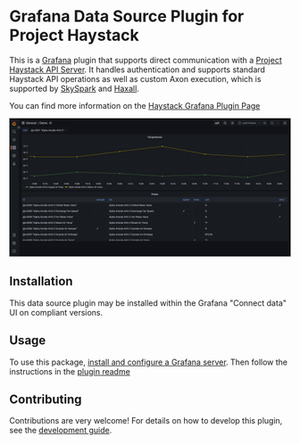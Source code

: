 # Grafana Data Source Plugin for Project Haystack

This is a [Grafana](https://grafana.com/grafana/) plugin that supports direct communication with a
[Project Haystack API Server](https://project-haystack.org/doc/docHaystack/HttpApi). It handles authentication
and supports standard Haystack API operations as well as custom Axon execution, which is supported by
[SkySpark](https://skyfoundry.com/product) and [Haxall](https://haxall.io/).

You can find more information on the
[Haystack Grafana Plugin Page](https://grafana.com/grafana/plugins/needleinajaystack-haystack-datasource/)

![Dashboard Example](src/img/screenshot/dashboard.png)

## Installation

This data source plugin may be installed within the Grafana "Connect data" UI on compliant versions.  

## Usage

To use this package, [install and configure a Grafana server](https://grafana.com/docs/grafana/latest/). Then follow
the instructions in the [plugin readme](./src/README.md)

## Contributing

Contributions are very welcome! For details on how to develop this plugin, see the
[development guide](./DEVELOPMENT_GUIDE.md).

